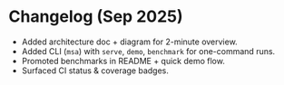 # Changelog (Sep 2025)
- Added architecture doc + diagram for 2-minute overview.
- Added CLI (`msa`) with `serve`, `demo`, `benchmark` for one-command runs.
- Promoted benchmarks in README + quick demo flow.
- Surfaced CI status & coverage badges.
